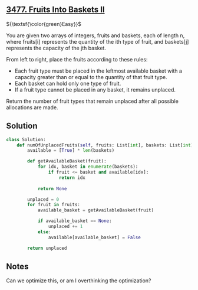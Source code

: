 ## [3477. Fruits Into Baskets II](https://leetcode.com/problems/fruits-into-baskets-ii/)

${\textsf{\color{green}Easy}}$

You are given two arrays of integers, fruits and baskets, each of length n, where fruits[i] represents the quantity of the ith type of fruit, and baskets[j] represents the capacity of the jth basket.

From left to right, place the fruits according to these rules:

- Each fruit type must be placed in the leftmost available basket with a capacity greater than or equal to the quantity of that fruit type.
- Each basket can hold only one type of fruit.
- If a fruit type cannot be placed in any basket, it remains unplaced.

Return the number of fruit types that remain unplaced after all possible allocations are made.

## Solution
```python
class Solution:
    def numOfUnplacedFruits(self, fruits: List[int], baskets: List[int]) -> int:
        available = [True] * len(baskets)

        def getAvailableBasket(fruit):
            for idx, basket in enumerate(baskets):
                if fruit <= basket and available[idx]:
                    return idx
            
            return None

        unplaced = 0
        for fruit in fruits:
            available_basket = getAvailableBasket(fruit)

            if available_basket == None:
                unplaced += 1
            else:
                available[available_basket] = False

        return unplaced
```

## Notes
Can we optimize this, or am I overthinking the optimization?
